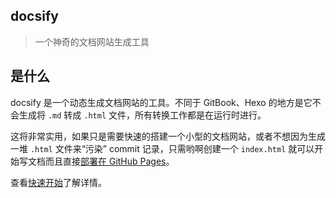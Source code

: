 ## docsify

> 一个神奇的文档网站生成工具


## 是什么
docsify 是一个动态生成文档网站的工具。不同于 GitBook、Hexo
的地方是它不会生成将 `.md` 转成 `.html`
文件，所有转换工作都是在运行时进行。

这将非常实用，如果只是需要快速的搭建一个小型的文档网站，或者不想因为生成一堆
`.html` 文件来“污染” commit 记录，只需哟啊创建一个 `index.html`
就可以开始写文档而且直接[部署在 GitHub Pages](Guide/deploy.md)。

查看[快速开始](Intro/quick-start.md)了解详情。
